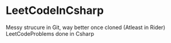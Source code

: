 # LeetCodeInCsharp

Messy strucure in Git, way better once cloned (Atleast in Rider)
LeetCodeProblems done in Csharp
